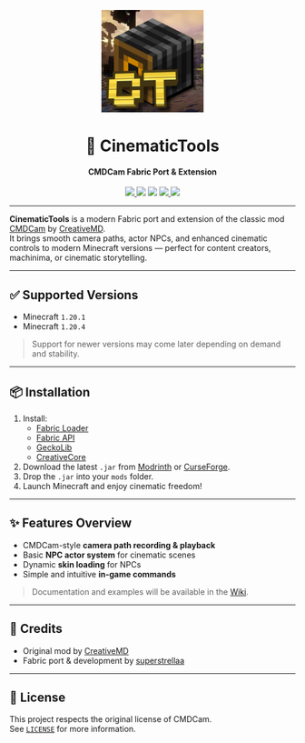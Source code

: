 <p align="center">
  <img src="docs/icon.png" alt="CinematicTools Icon" width="180" />
</p>

<h1 align="center">🎥 CinematicTools</h1>
<h4 align="center">CMDCam Fabric Port & Extension</h4>

<p align="center">
  <a href="https://github.com/superstrellaa/CinematicTools/releases">
    <img src="https://img.shields.io/github/v/release/superstrellaa/CinematicTools?style=flat-square" />
  </a>
  <img src="https://img.shields.io/badge/Minecraft-1.20.1%20%7C%201.20.4-blue?style=flat-square" />
  <img src="https://img.shields.io/badge/Loader-Fabric-blueviolet?style=flat-square" />
  <a href="https://github.com/superstrellaa/CinematicTools/issues">
    <img src="https://img.shields.io/github/issues/superstrellaa/CinematicTools?style=flat-square" />
  </a>
  <img src="https://img.shields.io/github/license/superstrellaa/CinematicTools?style=flat-square" />
</p>

---

**CinematicTools** is a modern Fabric port and extension of the classic mod [CMDCam](https://www.curseforge.com/minecraft/mc-mods/cmdcam) by [CreativeMD](https://github.com/CreativeMD).  
It brings smooth camera paths, actor NPCs, and enhanced cinematic controls to modern Minecraft versions — perfect for content creators, machinima, or cinematic storytelling.

---

## ✅ Supported Versions

- Minecraft `1.20.1`
- Minecraft `1.20.4`

> Support for newer versions may come later depending on demand and stability.

---

## 📦 Installation

1. Install:
    - [Fabric Loader](https://fabricmc.net/use/)
    - [Fabric API](https://modrinth.com/mod/fabric-api)
    - [GeckoLib](https://modrinth.com/mod/geckolib)
    - [CreativeCore](https://modrinth.com/mod/creativecore)
2. Download the latest `.jar` from [Modrinth](https://modrinth.com/mod/cinematictools) or [CurseForge](https://curseforge.com/minecraft/mc-mods/cinematictools).
3. Drop the `.jar` into your `mods` folder.
4. Launch Minecraft and enjoy cinematic freedom!

---

## ✨ Features Overview

- CMDCam-style **camera path recording & playback**
- Basic **NPC actor system** for cinematic scenes
- Dynamic **skin loading** for NPCs
- Simple and intuitive **in-game commands**

> Documentation and examples will be available in the [Wiki](https://github.com/superstrellaa/CinematicTools/wiki).

---

## 🙌 Credits

- Original mod by [CreativeMD](https://github.com/CreativeMD)
- Fabric port & development by [superstrellaa](https://superstrellaa.is-a.dev)

---

## 📜 License

This project respects the original license of CMDCam.  
See [`LICENSE`](LICENSE) for more information.
